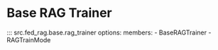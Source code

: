 # Base RAG Trainer

::: src.fed_rag.base.rag_trainer
    options:
      members:
        - BaseRAGTrainer
        - RAGTrainMode
